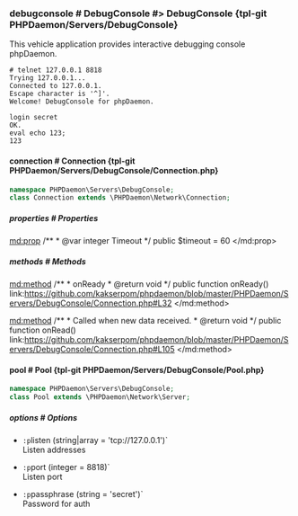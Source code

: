 ### debugconsole # DebugConsole #> DebugConsole {tpl-git PHPDaemon/Servers/DebugConsole}

This vehicle application provides interactive debugging console phpDaemon.

```
# telnet 127.0.0.1 8818
Trying 127.0.0.1...
Connected to 127.0.0.1.
Escape character is '^]'.
Welcome! DebugConsole for phpDaemon.

login secret
OK.
eval echo 123;
123
```

<!-- include-namespace path="\PHPDaemon\Servers\DebugConsole" level="" access="" -->
#### connection # Connection {tpl-git PHPDaemon/Servers/DebugConsole/Connection.php}

```php
namespace PHPDaemon\Servers\DebugConsole;
class Connection extends \PHPDaemon\Network\Connection;
```

##### properties # Properties

<md:prop>
/**
	 * @var integer Timeout
	 */
public $timeout = 60
</md:prop>

<div class="clearboth"></div>

##### methods # Methods

<md:method>
/**
	 * onReady
	 * @return void
	 */
public function onReady()
link:https://github.com/kakserpom/phpdaemon/blob/master/PHPDaemon/Servers/DebugConsole/Connection.php#L32
</md:method>

<md:method>
/**
	 * Called when new data received.
	 * @return void
	 */
public function onRead()
link:https://github.com/kakserpom/phpdaemon/blob/master/PHPDaemon/Servers/DebugConsole/Connection.php#L105
</md:method>

<div class="clearboth"></div>

#### pool # Pool {tpl-git PHPDaemon/Servers/DebugConsole/Pool.php}

```php
namespace PHPDaemon\Servers\DebugConsole;
class Pool extends \PHPDaemon\Network\Server;
```

##### options # Options

 - `:p`listen (string|array = 'tcp://127.0.0.1')`  
 Listen addresses

 - `:p`port (integer = 8818)`  
 Listen port

 - `:p`passphrase (string = 'secret')`  
 Password for auth


<!--/ include-namespace -->
